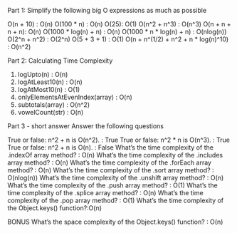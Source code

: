 
Part 1: Simplify the following big O expressions as much as possible

O(n + 10) : O(n)
O(100 * n) : O(n)
O(25): O(1)
O(n^2 + n^3) : O(n^3)
O(n + n + n + n): O(n)
O(1000 * log(n) + n) : O(n)
O(1000 * n * log(n) + n) : O(nlog(n))
O(2^n + n^2) : O(2^n)
O(5 + 3 + 1) : O(1)
O(n + n^(1/2) + n^2 + n * log(n)^10) : O(n^2)

Part 2: Calculating Time Complexity 
1. logUpto(n) : O(n)
2. logAtLeast10(n) : O(n)
3. logAtMost10(n) : O(1)
4. onlyElementsAtEvenIndex(array) : O(n)
5. subtotals(array) : O(n^2)
6. vowelCount(str) : O(n)



Part 3 - short answer
Answer the following questions

True or false: n^2 + n is O(n^2). : True
True or false: n^2 * n is O(n^3). : True
True or false: n^2 + n is O(n). : False
What’s the time complexity of the .indexOf array method? : O(n)
What’s the time complexity of the .includes array method? : O(n)
What’s the time complexity of the .forEach array method? : O(n)
What’s the time complexity of the .sort array method? : O(nlog(n))
What’s the time complexity of the .unshift array method? : O(n)
What’s the time complexity of the .push array method? : O(1)
What’s the time complexity of the .splice array method? : O(n)
What’s the time complexity of the .pop array method? : O(1)
What’s the time complexity of the Object.keys() function?:O(n) 


BONUS
What’s the space complexity of the Object.keys() function? : O(n)